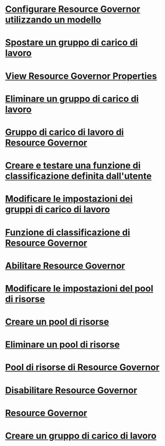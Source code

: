 # [Configurare Resource Governor utilizzando un modello](configure-resource-governor-using-a-template.md)
# [Spostare un gruppo di carico di lavoro](move-a-workload-group.md)
# [View Resource Governor Properties](view-resource-governor-properties.md)
# [Eliminare un gruppo di carico di lavoro](delete-a-workload-group.md)
# [Gruppo di carico di lavoro di Resource Governor](resource-governor-workload-group.md)
# [Creare e testare una funzione di classificazione definita dall'utente](create-and-test-a-classifier-user-defined-function.md)
# [Modificare le impostazioni dei gruppi di carico di lavoro](change-workload-group-settings.md)
# [Funzione di classificazione di Resource Governor](resource-governor-classifier-function.md)
# [Abilitare Resource Governor](enable-resource-governor.md)
# [Modificare le impostazioni del pool di risorse](change-resource-pool-settings.md)
# [Creare un pool di risorse](create-a-resource-pool.md)
# [Eliminare un pool di risorse](delete-a-resource-pool.md)
# [Pool di risorse di Resource Governor](resource-governor-resource-pool.md)
# [Disabilitare Resource Governor](disable-resource-governor.md)
# [Resource Governor](resource-governor.md)
# [Creare un gruppo di carico di lavoro](create-a-workload-group.md)
